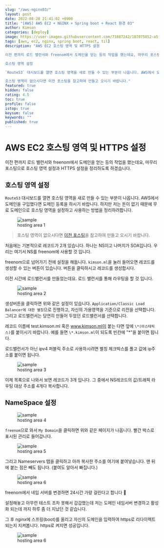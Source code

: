 ```yaml
---
slug: "/aws-nginx03/"
layout: post
date: 2022-08-28 21:41:02 +0900
title: "[AWS] AWS EC2 + NGINX + Spring boot + React 환경 03"
author: Kimson
categories: [deploy]
image: https://user-images.githubusercontent.com/71887242/187075852-a5f21ed6-667f-4b0c-bdfe-07451e55e96f.png
tags: [aws, ec2, nginx, spring boot, react, til]
description: "AWS EC2 호스팅 영역 및 HTTPS 설정

이전 편까지 로드 밸런서와 freenom에서 도메인을 얻는 등의 작업을 했는데요, 마무리 포스팅으로 호스팅 영역 설정과 HTTPS 설정을 정리하도록 하겠습니다.

호스팅 영역 설정

`Route53` 대시보드를 열면 호스팅 영역을 새로 만들 수 있는 부분이 나옵니다. AWS에서 도메인을 구입했다면 도메인 등록을 하시기 바랍니다. 하지만 저는 돈이 없기 때문에 무료 도메인으로 호스팅 영역을 설정하고 사용하는 방법을 정리하려합니다.

호스팅 영역이 없으시다면 이전 포스팅을 참고하여 만들고 오시기 바랍니다."
featured: true
hidden: false
rating: 4.5
toc: true
profile: false
istop: true
keysum: false
keywords: ""
published: true
---
```


# AWS EC2 호스팅 영역 및 HTTPS 설정

이전 편까지 로드 밸런서와 freenom에서 도메인을 얻는 등의 작업을 했는데요, 마무리 포스팅으로 호스팅 영역 설정과 HTTPS 설정을 정리하도록 하겠습니다.

## 호스팅 영역 설정

`Route53` 대시보드를 열면 호스팅 영역을 새로 만들 수 있는 부분이 나옵니다. AWS에서 도메인을 구입했다면 도메인 등록을 하시기 바랍니다. 하지만 저는 돈이 없기 때문에 무료 도메인으로 호스팅 영역을 설정하고 사용하는 방법을 정리하려합니다.

<figure class="text-center">
<span class="w-inline-block">
   <img src="https://user-images.githubusercontent.com/71887242/187074979-4a53bddd-d539-4de8-a80f-abceb48b6c07.png" alt="sample" title="sample">
   <figcaption>hosting area 1</figcaption>
</span>
</figure>

> 호스팅 영역이 없으시다면 [이전 포스팅](https://kkn1125.github.io/aws-nginx02)을 참고하여 만들고 오시기 바랍니다.

처음에는 기본적으로 레코드가 2개 있습니다. 하나는 NS이고 나머지가 SOA입니다. 우리는 여기서 NS를 freenom에 사용할 것 입니다.

freenom으로 넘어가기 전에 설정을 해둡니다. `kimson.ml`을 눌러 들어오면 레코드를 생성할 수 있는 버튼이 있습니다. 버튼을 클릭하시고 레코드를 생성합시다.

이전 시간에 로드밸런서를 만들었는데요. 로드 밸런서를 통해 라우팅을 할 것 입니다.

<figure class="text-center">
<span class="w-inline-block">
   <img src="https://user-images.githubusercontent.com/71887242/187075195-65c91595-5424-49a7-ae73-588b467a3935.png" alt="sample" title="sample">
   <figcaption>hosting area 2</figcaption>
</span>
</figure>

생성버튼을 클릭하면 위와 같은 설정이 있습니다. `Application/Classic Load Balancer에 대한 별칭`으로 진행하고, 자신의 가용영역을 기준으로 리전을 선택합니다. 그리고 로드밸런서는 당연히 만들어 두었던 로드밸런서를 선택합니다.

레코드 이름에 test.kimson.ml 혹은 www.kimson.ml이 붙는 다면 앞에 `\*(아스테릭스)`를 붙이시기 바랍니다. 예를 들면 `\*.kimson.ml`이 되도록 빈칸에 "\*"을 붙이면 됩니다.

로드밸런서가 아닌 ipv4 퍼블릭 주소로 사용하시려면 별칭 체크박스를 풀고 값에 ip주소를 붙이면 됩니다.

<figure class="text-center">
<span class="w-inline-block">
   <img src="https://user-images.githubusercontent.com/71887242/187075408-9a367993-430d-46bc-94bb-9c8a3c55edda.png" alt="sample" title="sample">
   <figcaption>hosting area 3</figcaption>
</span>
</figure>

이제 목록으로 나와서 보면 레코드가 3개 입니다. 그 중에서 NS레코드의 값/트래픽 라우팅 대상 주소를 4개다 복사합니다.

## NameSpace 설정

<figure class="text-center">
<span class="w-inline-block">
   <img src="https://user-images.githubusercontent.com/71887242/187075498-87f4746d-567d-4f3e-aec2-c26dc2fa5660.png" alt="sample" title="sample">
   <figcaption>hosting area 4</figcaption>
</span>
</figure>

`freenom`으로 와서 `My Domain`을 클릭하면 위와 같은 페이지가 나옵니다. 빨간 박스로 표시된 관리로 들어갑니다.

<figure class="text-center">
<span class="w-inline-block">
   <img src="https://user-images.githubusercontent.com/71887242/187075569-3cc1eb01-4d7f-4cba-98fe-eae2a64b25b1.png" alt="sample" title="sample">
   <figcaption>hosting area 5</figcaption>
</span>
</figure>

그리고 Nameservers 탭을 클릭하고 아까 복사한 주소를 여기에 붙여넣습니다. 맨 뒤에 붙는 점은 빼도 됩니다. (붙여도 알아서 빠집니다.)

<figure class="text-center">
<span class="w-inline-block">
   <img src="https://user-images.githubusercontent.com/71887242/187075646-e8c8f728-9d83-4f86-a25d-270294387792.png" alt="sample" title="sample">
   <figcaption>hosting area 6</figcaption>
</span>
</figure>

freenom에서 네임 서버를 변경하면 24시간 가량 걸린다고 합니다 🥲

설정해놓고 아무런 테스트 조차 못해서 갑갑했는데 저는 도메인 네임서버 변경하고 활성화 되는데 까지 하루 좀 더 지났던 것 같습니다.

그 후 nginx에 스프링(boot)를 올리고 자신의 도메인을 입력하여 https로 리다이렉트 되는지 지켜봅니다. https로 켜지면 성공입니다.

<figure class="text-center">
<span class="w-inline-block">
   <img src="https://user-images.githubusercontent.com/71887242/187075852-a5f21ed6-667f-4b0c-bdfe-07451e55e96f.png" alt="sample" title="sample">
   <figcaption>hosting area 6</figcaption>
</span>
</figure>
